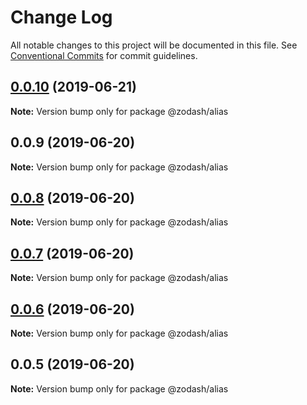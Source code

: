 # Change Log

All notable changes to this project will be documented in this file.
See [Conventional Commits](https://conventionalcommits.org) for commit guidelines.

## [0.0.10](https://github.com/zcorky/zodash/compare/@zodash/alias@0.0.9...@zodash/alias@0.0.10) (2019-06-21)

**Note:** Version bump only for package @zodash/alias





## 0.0.9 (2019-06-20)

**Note:** Version bump only for package @zodash/alias





## [0.0.8](https://github.com/zcorky/zodash/compare/@zodash/alias@0.0.7...@zodash/alias@0.0.8) (2019-06-20)

**Note:** Version bump only for package @zodash/alias





## [0.0.7](https://github.com/zcorky/zodash/compare/@zodash/alias@0.0.6...@zodash/alias@0.0.7) (2019-06-20)

**Note:** Version bump only for package @zodash/alias





## [0.0.6](https://github.com/zcorky/zodash/compare/@zodash/alias@0.0.5...@zodash/alias@0.0.6) (2019-06-20)

**Note:** Version bump only for package @zodash/alias





## 0.0.5 (2019-06-20)

**Note:** Version bump only for package @zodash/alias
